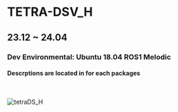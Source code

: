 # TETRA-DSV_H
## 23.12 ~ 24.04
### Dev Environmental: Ubuntu 18.04 ROS1 Melodic

#### Descrptions are located in for each packages

<br>

![tetraDS_H](https://github.com/minwoo1213/TETRA-DSV_H/assets/103166594/f102869a-22ca-4d90-be81-63299282bf68)
